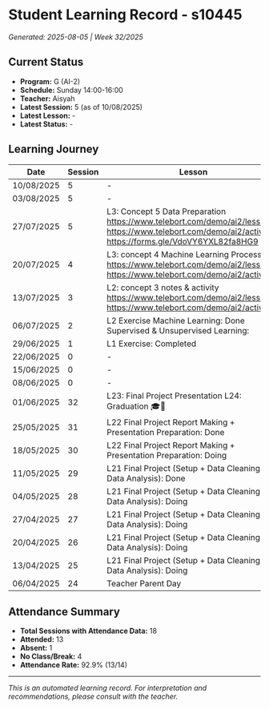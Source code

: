 # Student Learning Record - s10445
*Generated: 2025-08-05 | Week 32/2025*

## Current Status
- **Program:** G (AI-2)
- **Schedule:** Sunday 14:00-16:00
- **Teacher:** Aisyah
- **Latest Session:** 5 (as of 10/08/2025)
- **Latest Lesson:** -
- **Latest Status:** -

## Learning Journey
| Date | Session | Lesson | Attendance | Progress |
|------|---------|--------|------------|----------|
| 10/08/2025 | 5 | - | - | - |
| 03/08/2025 | 5 | - | Absent | - |
| 27/07/2025 | 5 | L3: Concept 5 Data Preparation https://www.telebort.com/demo/ai2/lesson/5  https://www.telebort.com/demo/ai2/activity/5 https://forms.gle/VdoVY6YXL82fa8HG9 | Aisyah | Completed |
| 20/07/2025 | 4 | L3: concept 4 Machine Learning Process  https://www.telebort.com/demo/ai2/lesson/4 https://www.telebort.com/demo/ai2/activity/4 | Aisyah | Completed |
| 13/07/2025 | 3 | L2: concept 3 notes & activity https://www.telebort.com/demo/ai2/lesson/3 https://www.telebort.com/demo/ai2/activity/3 | Aisyah | Completed |
| 06/07/2025 | 2 | L2 Exercise  Machine Learning: Done  Supervised & Unsupervised Learning: | Khairina | Completed |
| 29/06/2025 | 1 | L1 Exercise: Completed | Khairina | Completed |
| 22/06/2025 | 0 | - | No Class | - |
| 15/06/2025 | 0 | - | No Class | - |
| 08/06/2025 | 0 | - | No Class | - |
| 01/06/2025 | 32 | L23: Final Project Presentation  L24: Graduation 🎓🎉 | Khairina | Graduated |
| 25/05/2025 | 31 | L22 Final Project Report Making + Presentation Preparation: Done | Khairina | Completed |
| 18/05/2025 | 30 | L22 Final Project Report Making + Presentation Preparation: Doing | Khairina | In Progress |
| 11/05/2025 | 29 | L21 Final Project  (Setup + Data Cleaning + Data Analysis): Done | Khairina | Completed |
| 04/05/2025 | 28 | L21 Final Project (Setup + Data Cleaning + Data Analysis): Doing | Aisyah | In Progress |
| 27/04/2025 | 27 | L21 Final Project (Setup + Data Cleaning + Data Analysis): Doing | Khairina | In Progress |
| 20/04/2025 | 26 | L21 Final Project (Setup + Data Cleaning + Data Analysis): Doing | Khairina | In Progress |
| 13/04/2025 | 25 | L21 Final Project (Setup + Data Cleaning + Data Analysis): Doing | Khairina | In Progress |
| 06/04/2025 | 24 | Teacher Parent Day | No Class | - |

## Attendance Summary
- **Total Sessions with Attendance Data:** 18
- **Attended:** 13
- **Absent:** 1
- **No Class/Break:** 4
- **Attendance Rate:** 92.9% (13/14)

---
*This is an automated learning record. For interpretation and recommendations, please consult with the teacher.*